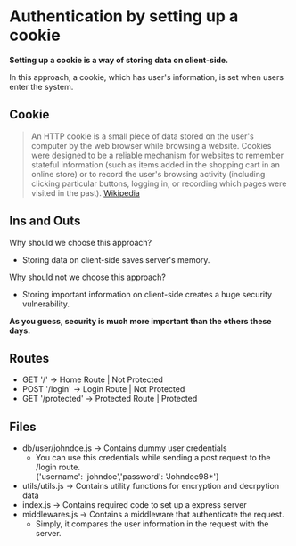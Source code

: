 # Authentication by setting up a cookie

**Setting up a cookie is a way of storing data on client-side.**

In this approach, a cookie, which has user's information, is set when users enter the system.

## Cookie

> An HTTP cookie is a small piece of data stored on the user's computer by the web browser while browsing a website. Cookies were designed to be a reliable mechanism for websites to remember stateful information (such as items added in the shopping cart in an online store) or to record the user's browsing activity (including clicking particular buttons, logging in, or recording which pages were visited in the past). [Wikipedia](https://en.wikipedia.org/wiki/HTTP_cookie)

## Ins and Outs


Why should we choose this approach?

- Storing data on client-side saves server's memory.

Why should not we choose this approach?
- Storing important information on client-side creates a huge security vulnerability.

**As you guess, security is much more important than the others these days.**

## Routes
- GET '/' &rarr; Home Route | Not Protected
- POST '/login' &rarr; Login Route | Not Protected
- GET '/protected' &rarr; Protected Route | Protected

## Files
- db/user/johndoe.js &rarr; Contains dummy user credentials
    - You can use this credentials while sending a post request to the /login route.\
    {'username': 'johndoe','password': 'Johndoe98*'}
- utils/utils.js &rarr; Contains utility functions for encryption and decrpytion data
- index.js &rarr; Contains required code to set up a express server
- middlewares.js &rarr; Contains a middleware that authenticate the request.
    - Simply, it compares the user information in the request with the server.
